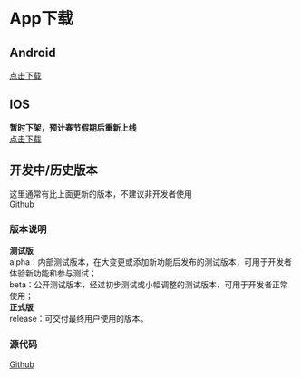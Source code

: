 # App下载

## Android  
[点击下载](http://cdn.diandeng.tech/blinker-2.2.8.apk)  

## IOS  
**暂时下架，预计春节假期后重新上线**  
[点击下载](https://itunes.apple.com/cn/app/id1357907814)  


## 开发中/历史版本
这里通常有比上面更新的版本，不建议非开发者使用  
[Github](https://github.com/blinker-iot/app-release/releases)  
### 版本说明 
**测试版**  
    alpha：内部测试版本，在大变更或添加新功能后发布的测试版本，可用于开发者体验新功能和参与测试；  
    beta：公开测试版本，经过初步测试或小幅调整的测试版本，可用于开发者正常使用；  
**正式版**  
    release：可交付最终用户使用的版本。

### 源代码    
[Github](https://github.com/coloz/blinker-app)  
